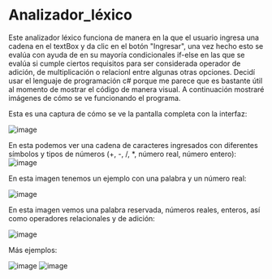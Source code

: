 # Analizador_léxico
Este analizador léxico funciona de manera en la que el usuario ingresa una cadena en el textBox y da clic en el botón "Ingresar", una vez hecho esto se evalúa con ayuda de en su mayoría condicionales if-else en las que se evalúa si cumple ciertos requisitos para ser considerada operador de adición, de multiplicación o relacionl entre algunas otras opciones. Decidí usar el lenguaje de programación c# porque me parece que es bastante útil al momento de mostrar el código de manera visual. A continuación mostraré imágenes de cómo se ve funcionando el programa.


Esta es una captura de cómo se ve la pantalla completa con la interfaz:

![image](https://user-images.githubusercontent.com/84193277/213987620-d5b18793-0c9a-4d39-8eba-df49dbf7e824.png)

En esta podemos ver una cadena de caracteres ingresados con diferentes símbolos y tipos de números (+, -, /, *, número real, número entero):
![image](https://user-images.githubusercontent.com/84193277/213987947-274a4161-c13c-4e5a-b760-ca1492f918df.png)



En esta imagen tenemos un ejemplo con una palabra y un número real:


![image](https://user-images.githubusercontent.com/84193277/213988800-af837529-5c67-42c0-af2b-5d6c82544594.png)

En esta imagen vemos una palabra reservada, números reales, enteros, así como operadores relacionales y de adición:

![image](https://user-images.githubusercontent.com/84193277/213991100-48fbdc76-0ddc-48fc-a3e6-69f37dcf54de.png)

Más ejemplos:


![image](https://user-images.githubusercontent.com/84193277/213991290-fe1d08ef-7cc7-47de-a62b-8fc8650b44e9.png)
![image](https://user-images.githubusercontent.com/84193277/213992107-2eb6f1ff-2bfe-4961-a271-0833356a62bc.png)

